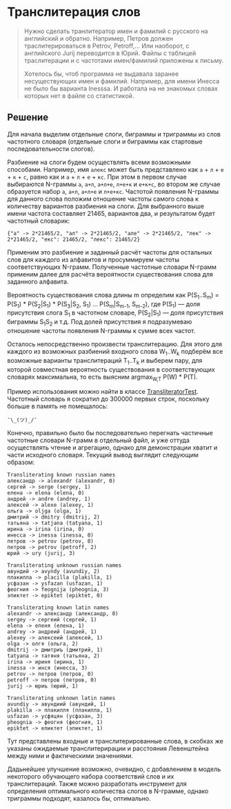 # Транслитерация слов

> Нужно сделать транлитератор имен и фамилий с русского на английский и обратно. Например, Петров должен траслитерироваться в Petrov, Petroff,... Или наоборот, с английского Jurij переводится в Юрий. Файлы с таблицей траслитерации и с частотами имен/фамилий приложены к письму.
> 
> Хотелось бы, чтоб программа не выдавала заранее несуществующих имен и фамилий. Например, для имени Инесса не было бы варианта Inesssa. И работала на не знакомых словах которых нет в файле со статистикой.


## Решение

Для начала выделим отдельные слоги, биграммы и триграммы из слов частотного словаря (отдельные слоги и биграммы как стартовые последовательности слогов).

Разбиение на слоги будем осуществлять всеми возможными способами. Например, имя `алекс` может быть представлено как `а` + `л` + `е` + `к` + `с`, равно как и `а` + `л` + `е` + `кс`. При этом в первом случае выбираются N-граммы `а`, `а+л`, `а+л+е`, `л+е+к` и `е+к+с`, во втором же случае образуется набор `а`, `а+л`, `а+л+е` и `л+е+кс`. Частотой появления N-граммы для данного слова положим отношение частоты самого слова к количеству вариантов разбиения на слоги. Для выбранного выше имени частота составляет 21465, вариантов два, и результатом будет частотный словарик:

```
{"а" -> 2*21465/2, "ал" -> 2*21465/2, "але" -> 2*21465/2, "лек" -> 2*21465/2, "екс": 21465/2, "лекс": 21465/2}
```

Применим это разбиение и заданный расчёт частоты для остальных слов для каждого из алфавитов и просуммируем частоты соответствующих N-грамм. Полученные частотные словари N-грамм применим далее для расчёта вероятности существования слова для заданного алфавита.

Вероятность существования слова длины m определим как P(S<sub>1</sub>..S<sub>m</sub>) = P(S<sub>1</sub>) * P(S<sub>2</sub>|S<sub>1</sub>) * P(S<sub>3</sub>|S<sub>2</sub>, S<sub>1</sub>) ...  P(S<sub>m</sub>|S<sub>m-1</sub>, S<sub>m-2</sub>), где P(S<sub>1</sub>) — доля присутствия слога S<sub>1</sub> в частотном словаре, P(S<sub>2</sub>|S<sub>1</sub>) — доля присутствия биграммы S<sub>1</sub>S<sub>2</sub> и т.д. Под долей присутствия я подразумеваю отношение частоты появления N-граммы к сумме всех частот.

Осталось непосредственно произвести транслитерацию. Для этого для каждого из возможных разбиений входного слова W<sub>1</sub>..W<sub>k</sub> подберём все возможные варианты транслитераций T<sub>1</sub>..T<sub>k</sub> и выберем пару, для которой совместная вероятность существования в соответствующих словарях максимальна, то есть выясним argmax<sub>W,T</sub> P(W) * P(T).

Пример использования можно найти в классе [TransliteratorTest](src/test/java/antivoland/amahir/translit/ngram/TransliteratorTest.java). Частотный словарь я сократил до 300000 первых строк, поскольку больше в память не помещалось:
 
```
¯\_(ツ)_/¯
```

Конечно, правильно было бы последовательно перегнать частичные частотные словари N-грамм в отдельный файл, и уже оттуда осуществлять чтение и агрегацию, однако для демонстрации хватит и части исходного словаря. Текущий вывод выглядит следующим образом:

```
Transliterating known russian names
александр -> alexandr (alexandr, 0)
сергей -> serge (sergey, 1)
елена -> elena (elena, 0)
андрей -> andre (andrey, 1)
алексей -> alexe (alexey, 1)
ольга -> oljga (olga, 1)
дмитрий -> dmitry (dmitrij, 2)
татьяна -> tatjana (tatyana, 1)
ирина -> irina (irina, 0)
инесса -> inessa (inessa, 0)
петров -> petrov (petrov, 0)
петров -> petrov (petroff, 2)
юрий -> ury (jurij, 3)

Transliterating unknown russian names
авундий -> avyndy (avundiy, 2)
плакилла -> placilla (plakilla, 1)
усфазан -> ysfazan (usfazan, 1)
феогния -> feognija (pheognia, 3)
эпиктет -> epiktet (epiktet, 0)

Transliterating known latin names
alexandr -> александр (александр, 0)
sergey -> сергеий (сергей, 1)
elena -> еленя (елена, 1)
andrey -> андреий (андрей, 1)
alexey -> алексеий (алексей, 1)
olga -> олгя (ольга, 2)
dmitrij -> дмитриъ (дмитрий, 1)
tatyana -> татяня (татьяна, 2)
irina -> ириня (ирина, 1)
inessa -> инся (инесса, 3)
petrov -> петров (петров, 0)
petroff -> петров (петров, 0)
jurij -> юриъ (юрий, 1)

Transliterating unknown latin names
avundiy -> авундиий (авундий, 1)
plakilla -> плакилля (плакилла, 1)
usfazan -> усфяцян (усфазан, 3)
pheognia -> феогня (феогния, 1)
epiktet -> епиктет (эпиктет, 1)
```

Тут представлены входные и транслитерированные слова, в скобках же указаны ожидаемые транслитерирации и расстояния Левенштейна между ними и фактическими значениями.

Дадьнейшее улучшение возможно, очевидно, с добавлением в модель некоторого обучающего набора соответствий слов и их транслитераций. Также можно разработать инструмент для определения оптимального количества слогов в N-грамме, однако триграммы подходят, казалось бы, оптимально.
